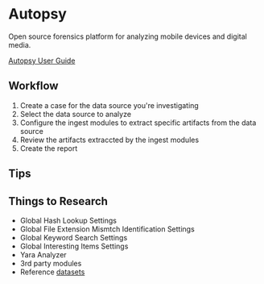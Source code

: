 # Autopsy 
Open source forensics platform for analyzing mobile devices and digital media.

[Autopsy User Guide](http://sleuthkit.org/autopsy/docs/user-docs/4.12.0/index.html)

## Workflow
1. Create a case for the data source you're investigating
2. Select the data source to analyze
3. Configure the ingest modules to extract specific artifacts from the data source
4. Review the artifacts extraccted by the ingest modules
5. Create the report

## Tips


## Things to Research
- Global Hash Lookup Settings
- Global File Extension Mismtch Identification Settings
- Global Keyword Search Settings
- Global Interesting Items Settings
- Yara Analyzer
- 3rd party modules
- Reference [datasets](https://cfreds.nist.gov/)
